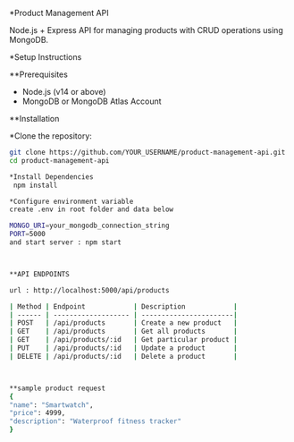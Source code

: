*Product Management API

Node.js + Express API for managing products with CRUD operations using MongoDB.

*Setup Instructions

**Prerequisites

- Node.js (v14 or above)
- MongoDB or MongoDB Atlas Account

**Installation

*Clone the repository:
   ```bash
   git clone https://github.com/YOUR_USERNAME/product-management-api.git
   cd product-management-api

*Install Dependencies 
	npm install

*Configure environment variable
 create .env in root folder and data below

 MONGO_URI=your_mongodb_connection_string
 PORT=5000
and start server : npm start



**API ENDPOINTS

url : http://localhost:5000/api/products

| Method | Endpoint            | Description            |
| ------ | ------------------- | -----------------------|
| POST   | /api/products       | Create a new product   |
| GET    | /api/products       | Get all products       |
| GET    | /api/products/:id   | Get particular product |
| PUT    | /api/products/:id   | Update a product       |
| DELETE | /api/products/:id   | Delete a product       |



**sample product request
{
  "name": "Smartwatch",
  "price": 4999,
  "description": "Waterproof fitness tracker"
}
